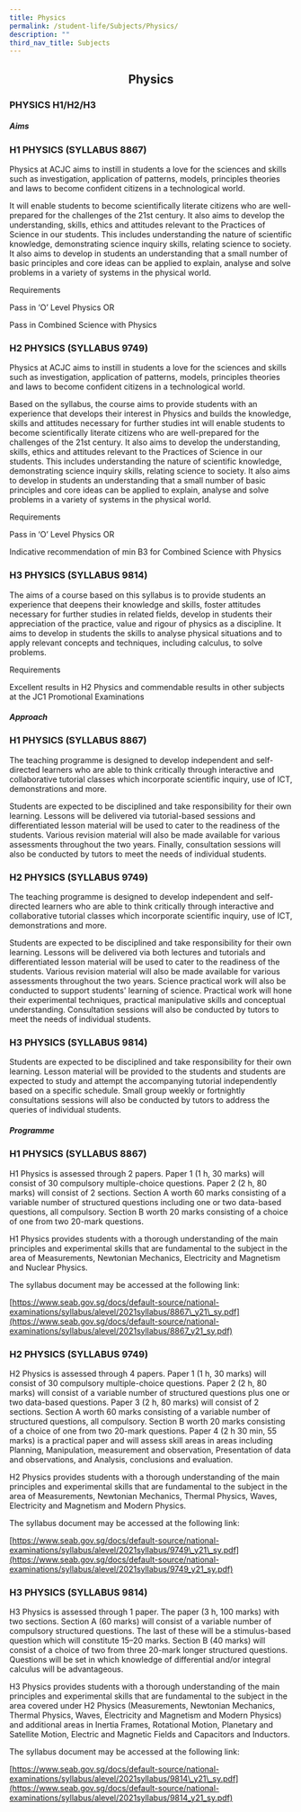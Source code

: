```yaml
---
title: Physics
permalink: /student-life/Subjects/Physics/
description: ""
third_nav_title: Subjects
---
```

## <center> Physics </center>

### PHYSICS H1/H2/H3


  

##### Aims

  

### H1 PHYSICS (SYLLABUS 8867)


Physics at ACJC aims to instill in students a love for the sciences and skills such as investigation, application of patterns, models, principles theories and laws to become confident citizens in a technological world.  

  

It will enable students to become scientifically literate citizens who are well-prepared for the challenges of the 21st century. It also aims to develop the understanding, skills, ethics and attitudes relevant to the Practices of Science in our students. This includes understanding the nature of scientific knowledge, demonstrating science inquiry skills, relating science to society. It also aims to develop in students an understanding that a small number of basic principles and core ideas can be applied to explain, analyse and solve problems in a variety of systems in the physical world.

  

Requirements

Pass in ‘O’ Level Physics OR

Pass in Combined Science with Physics

  

### H2 PHYSICS (SYLLABUS 9749)


Physics at ACJC aims to instill in students a love for the sciences and skills such as investigation, application of patterns, models, principles theories and laws to become confident citizens in a technological world.  

  

Based on the syllabus, the course aims to provide students with an experience that develops their interest in Physics and builds the knowledge, skills and attitudes necessary for further studies int will enable students to become scientifically literate citizens who are well-prepared for the challenges of the 21st century. It also aims to develop the understanding, skills, ethics and attitudes relevant to the Practices of Science in our students. This includes understanding the nature of scientific knowledge, demonstrating science inquiry skills, relating science to society. It also aims to develop in students an understanding that a small number of basic principles and core ideas can be applied to explain, analyse and solve problems in a variety of systems in the physical world.

  

Requirements

Pass in ‘O’ Level Physics OR

Indicative recommendation of min B3 for Combined Science with Physics

  

### H3 PHYSICS (SYLLABUS 9814)


The aims of a course based on this syllabus is to provide students an experience that deepens their knowledge and skills, foster attitudes necessary for further studies in related fields, develop in students their appreciation of the practice, value and rigour of physics as a discipline. It aims to develop in students the skills to analyse physical situations and to apply relevant concepts and techniques, including calculus, to solve problems.  

  

Requirements

Excellent results in H2 Physics and commendable results in other subjects at the JC1 Promotional Examinations

  

##### Approach

  

### H1 PHYSICS (SYLLABUS 8867)


The teaching programme is designed to develop independent and self-directed learners who are able to think critically through interactive and collaborative tutorial classes which incorporate scientific inquiry, use of ICT, demonstrations and more.  

  

Students are expected to be disciplined and take responsibility for their own learning. Lessons will be delivered via tutorial-based sessions and differentiated lesson material will be used to cater to the readiness of the students. Various revision material will also be made available for various assessments throughout the two years. Finally, consultation sessions will also be conducted by tutors to meet the needs of individual students.

  

### H2 PHYSICS (SYLLABUS 9749)


The teaching programme is designed to develop independent and self-directed learners who are able to think critically through interactive and collaborative tutorial classes which incorporate scientific inquiry, use of ICT, demonstrations and more.  

  

Students are expected to be disciplined and take responsibility for their own learning. Lessons will be delivered via both lectures and tutorials and differentiated lesson material will be used to cater to the readiness of the students. Various revision material will also be made available for various assessments throughout the two years. Science practical work will also be conducted to support students' learning of science. Practical work will hone their experimental techniques, practical manipulative skills and conceptual understanding. Consultation sessions will also be conducted by tutors to meet the needs of individual students.

  

### H3 PHYSICS (SYLLABUS 9814)


Students are expected to be disciplined and take responsibility for their own learning. Lesson material will be provided to the students and students are expected to study and attempt the accompanying tutorial independently based on a specific schedule. Small group weekly or fortnightly consultations sessions will also be conducted by tutors to address the queries of individual students.  

  

##### Programme

  

### H1 PHYSICS (SYLLABUS 8867)


H1 Physics is assessed through 2 papers. Paper 1 (1 h, 30 marks) will consist of 30 compulsory multiple-choice questions. Paper 2 (2 h, 80 marks) will consist of 2 sections. Section A worth 60 marks consisting of a variable number of structured questions including one or two data-based questions, all compulsory. Section B worth 20 marks consisting of a choice of one from two 20-mark questions.  

  

H1 Physics provides students with a thorough understanding of the main principles and experimental skills that are fundamental to the subject in the area of Measurements, Newtonian Mechanics, Electricity and Magnetism and Nuclear Physics.

  

The syllabus document may be accessed at the following link:

[https://www.seab.gov.sg/docs/default-source/national-examinations/syllabus/alevel/2021syllabus/8867\_y21\_sy.pdf](https://www.seab.gov.sg/docs/default-source/national-examinations/syllabus/alevel/2021syllabus/8867_y21_sy.pdf)

  

### H2 PHYSICS (SYLLABUS 9749)


H2 Physics is assessed through 4 papers. Paper 1 (1 h, 30 marks) will consist of 30 compulsory multiple-choice questions. Paper 2 (2 h, 80 marks) will consist of a variable number of structured questions plus one or two data-based questions. Paper 3 (2 h, 80 marks) will consist of 2 sections. Section A worth 60 marks consisting of a variable number of structured questions, all compulsory. Section B worth 20 marks consisting of a choice of one from two 20-mark questions. Paper 4 (2 h 30 min, 55 marks) is a practical paper and will assess skill areas in areas including Planning, Manipulation, measurement and observation, Presentation of data and observations, and Analysis, conclusions and evaluation.  

  

H2 Physics provides students with a thorough understanding of the main principles and experimental skills that are fundamental to the subject in the area of Measurements, Newtonian Mechanics, Thermal Physics, Waves, Electricity and Magnetism and Modern Physics.

  

The syllabus document may be accessed at the following link:

[https://www.seab.gov.sg/docs/default-source/national-examinations/syllabus/alevel/2021syllabus/9749\_y21\_sy.pdf](https://www.seab.gov.sg/docs/default-source/national-examinations/syllabus/alevel/2021syllabus/9749_y21_sy.pdf)

  

### H3 PHYSICS (SYLLABUS 9814)


H3 Physics is assessed through 1 paper. The paper (3 h, 100 marks) with two sections. Section A (60 marks) will consist of a variable number of compulsory structured questions. The last of these will be a stimulus-based question which will constitute 15–20 marks. Section B (40 marks) will consist of a choice of two from three 20-mark longer structured questions. Questions will be set in which knowledge of differential and/or integral calculus will be advantageous.  

  

H3 Physics provides students with a thorough understanding of the main principles and experimental skills that are fundamental to the subject in the area covered under H2 Physics (Measurements, Newtonian Mechanics, Thermal Physics, Waves, Electricity and Magnetism and Modern Physics) and additional areas in Inertia Frames, Rotational Motion, Planetary and Satellite Motion, Electric and Magnetic Fields and Capacitors and Inductors.

  

The syllabus document may be accessed at the following link:

[https://www.seab.gov.sg/docs/default-source/national-examinations/syllabus/alevel/2021syllabus/9814\_y21\_sy.pdf](https://www.seab.gov.sg/docs/default-source/national-examinations/syllabus/alevel/2021syllabus/9814_y21_sy.pdf)
